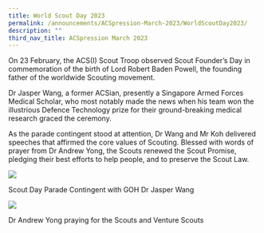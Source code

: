 ```yaml
---
title: World Scout Day 2023
permalink: /announcements/ACSpression-March-2023/WorldScoutDay2023/
description: ""
third_nav_title: ACSpression March 2023
---
```

On 23 February, the ACS(I) Scout Troop observed Scout Founder’s Day in commemoration of the birth of Lord Robert Baden Powell, the founding father of the worldwide Scouting movement.

Dr Jasper Wang, a former ACSian, presently a Singapore Armed Forces Medical Scholar, who most notably made the news when his team won the illustrious Defence Technology prize for their ground-breaking medical research graced the ceremony.

As the parade contingent stood at attention, Dr Wang and Mr Koh delivered speeches that affirmed the core values of Scouting. Blessed with words of prayer from Dr Andrew Yong, the Scouts renewed the Scout Promise, pledging their best efforts to help people, and to preserve the Scout Law.

![](https://www.acsindep.moe.edu.sg/wp-content/uploads/2023/03/Picture15-1024x680.jpg)

Scout Day Parade Contingent with GOH Dr Jasper Wang

![](https://www.acsindep.moe.edu.sg/wp-content/uploads/2023/03/Picture16-1024x680.jpg)

Dr Andrew Yong praying for the Scouts and Venture Scouts